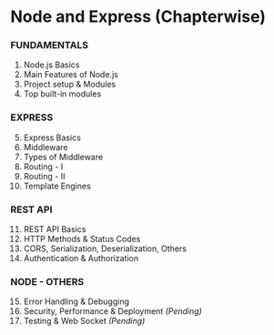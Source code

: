 # Node and Express  (Chapterwise)

### FUNDAMENTALS
1. Node.js Basics
2. Main Features of Node.js
3. Project setup & Modules
4. Top built-in modules

### EXPRESS
5. Express Basics
6. Middleware
7. Types of Middleware
8. Routing - I
9. Routing - II
10. Template Engines

### REST API
11. REST API Basics
12. HTTP Methods & Status Codes
13. CORS, Serialization, Deserialization, Others
14. Authentication & Authorization

### NODE - OTHERS
15. Error Handling & Debugging
16. Security, Performance & Deployment _(Pending)_
17. Testing & Web Socket _(Pending)_